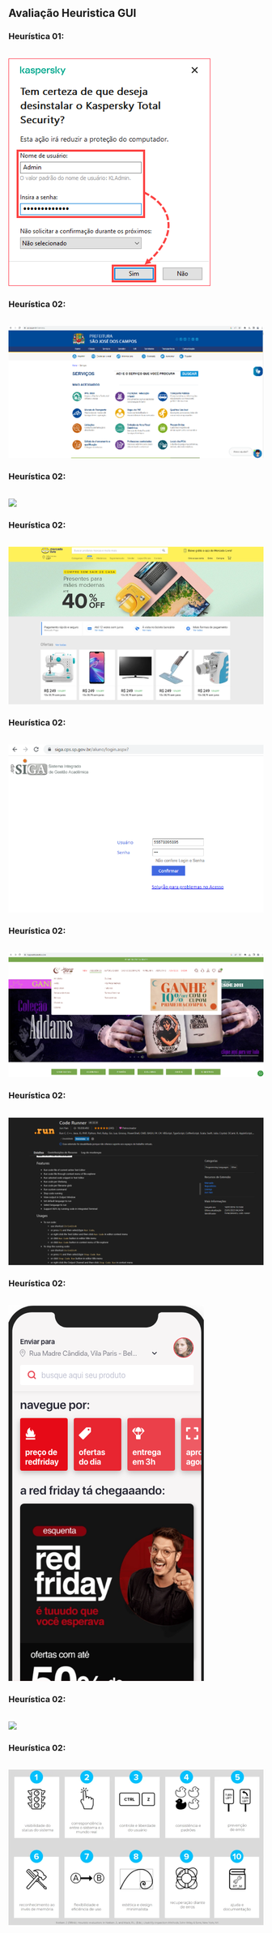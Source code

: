 <h2> Avaliação Heuristica GUI </h2>

<h3> Heurística 01: </h3><br>
<img src = "Imagens/heuristica01.png"><br>

<h3> Heurística 02: </h3><br>
<img src = "Imagens/heuristica02.png"><br>

<h3> Heurística 02: </h3><br>
<img src = "Imagens/heuristica03.png"><br>

<h3> Heurística 02: </h3><br>
<img src = "Imagens/heuristica04.png"><br>

<h3> Heurística 02: </h3><br>
<img src = "Imagens/heuristica05.png"><br>

<h3> Heurística 02: </h3><br>
<img src = "Imagens/heuristica06.png"><br>

<h3> Heurística 02: </h3><br>
<img src = "Imagens/heuristica07.png"><br>

<h3> Heurística 02: </h3><br>
<img src = "Imagens/heuristica08.png"><br>

<h3> Heurística 02: </h3><br>
<img src = "Imagens/heuristica09.png"><br>

<h3> Heurística 02: </h3><br>
<img src = "Imagens/heuristica10.png"><br>

